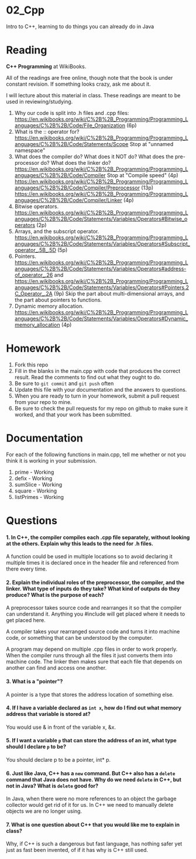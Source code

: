 02_Cpp
======

Intro to C++, learning to do things you can already do in Java

Reading
=======

**C++ Programming** at WikiBooks.

All of the readings are free online, though note that the book is under constant revision. If something looks crazy, ask me about it.

I will lecture about this material in class. These readings are meant to be used in reviewing/studying.

1. Why our code is split into .h files and .cpp files: https://en.wikibooks.org/wiki/C%2B%2B_Programming/Programming_Languages/C%2B%2B/Code/File_Organization (6p)
2. What is the :: operator for? https://en.wikibooks.org/wiki/C%2B%2B_Programming/Programming_Languages/C%2B%2B/Code/Statements/Scope Stop at "unnamed namespace"
3. What does the compiler do? What does it NOT do? What does the pre-processor do? What does the linker do? https://en.wikibooks.org/wiki/C%2B%2B_Programming/Programming_Languages/C%2B%2B/Code/Compiler Stop at "Compile speed" (4p) https://en.wikibooks.org/wiki/C%2B%2B_Programming/Programming_Languages/C%2B%2B/Code/Compiler/Preprocessor (13p) https://en.wikibooks.org/wiki/C%2B%2B_Programming/Programming_Languages/C%2B%2B/Code/Compiler/Linker (4p)
4. Bitwise operators. https://en.wikibooks.org/wiki/C%2B%2B_Programming/Programming_Languages/C%2B%2B/Code/Statements/Variables/Operators#Bitwise_operators (2p)
5. Arrays, and the subscript operator. https://en.wikibooks.org/wiki/C%2B%2B_Programming/Programming_Languages/C%2B%2B/Code/Statements/Variables/Operators#Subscript_operator_.5B_.5D (5p)
6. Pointers. https://en.wikibooks.org/wiki/C%2B%2B_Programming/Programming_Languages/C%2B%2B/Code/Statements/Variables/Operators#address-of_operator_.26 and https://en.wikibooks.org/wiki/C%2B%2B_Programming/Programming_Languages/C%2B%2B/Code/Statements/Variables/Operators#Pointers.2C_Operator_.2A (9p) Skip the part about multi-dimensional arrays, and the part about pointers to functions.
7. Dynamic memory allocation. https://en.wikibooks.org/wiki/C%2B%2B_Programming/Programming_Languages/C%2B%2B/Code/Statements/Variables/Operators#Dynamic_memory_allocation (4p)

Homework
========

1. Fork this repo
3. Fill in the blanks in the main.cpp with code that produces the correct result. Read the comments to find out what they ought to do.
4. Be sure to `git commit` and `git push` often
5. Update this file with your documentation and the answers to questions.
6. When you are ready to turn in your homework, submit a pull request from your repo to mine.
7. Be sure to check the pull requests for my repo on github to make sure it worked, and that your work has been submitted.

Documentation
=========

For each of the following functions in main.cpp, tell me whether or not you think it is working in your submission.

1. prime - Working
2. defix - Working
3. sumSlice - Working
4. square - Working
5. listPrimes - Working

Questions
=======

#### 1. In C++, the compiler compiles each .cpp file separately, without looking at the others. Explain why this leads to the need for .h files.

A function could be used in multiple locations so to avoid declaring it multiple times it is declared once in the header file and referenced from there every time.

#### 2. Explain the individual roles of the preprocessor, the compiler, and the linker. What type of inputs do they take? What kind of outputs do they produce? What is the purpose of each?

A preprocessor takes source code and rearranges it so that the compiler can understand it. Anything you #include will get placed where it needs to get placed here.

A compiler takes your rearranged source code and turns it into machine code, or something that can be understood by the computer.  

A program may depend on multiple .cpp files in order to work properly.  When the compiler runs through all the files it just converts them into machine code.  The linker then makes sure that each file that depends on another can find and access one another.

#### 3. What is a "pointer"?

A pointer is a type that stores the address location of something else.

#### 4. If I have a variable declared as `int x`, how do I find out what memory address that variable is stored at?

You would use & in front of the variable x, &x. 

#### 5. If I want a variable `p` that can store the address of an int, what type should I declare `p` to be?

You should declare p to be a pointer, int* p.

#### 6. Just like Java, C++ has a `new` command. But C++ also has a `delete` command that Java does not have. Why do we need `delete` in C++, but not in Java? What is `delete` good for?

In Java, when there were no more references to an object the garbage collector would get rid of it for us.  In C++ we need to manually delete objects we are no longer using.

#### 7. What is one question about C++ that you would like me to explain in class?

Why, if C++ is such a dangerous but fast language, has nothing safer yet just as fast been invented, of if it has why is C++ still used.